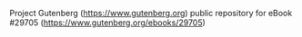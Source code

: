 Project Gutenberg (https://www.gutenberg.org) public repository for eBook #29705 (https://www.gutenberg.org/ebooks/29705)

